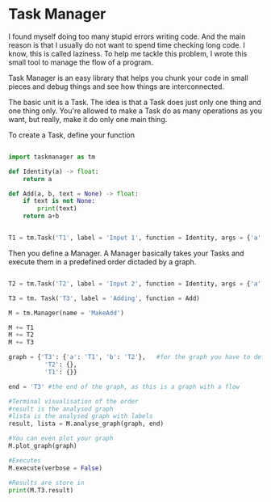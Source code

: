 # Task Manager

I found myself doing too many stupid errors writing code. And the main reason is that I usually do not want to spend time checking long code. I know, this is called laziness. To help me tackle this problem, I wrote this small tool to manage the flow of a program.

Task Manager is an easy library that helps you chunk your code in small pieces and debug things and see how things are interconnected.

The basic unit is a Task. The idea is that a Task does just only one thing and one thing only. You're allowed to make a Task do as many operations as you want, but really, make it do only one main thing.

To create a Task, define your function

```python

import taskmanager as tm

def Identity(a) -> float:
    return a

def Add(a, b, text = None) -> float:
    if text is not None:
        print(text)
    return a+b


T1 = tm.Task('T1', label = 'Input 1', function = Identity, args = {'a': 2})

```

Then you define a Manager. A Manager basically takes your Tasks and execute them in a predefined order dictaded by a graph.

```python

T2 = tm.Task('T2', label = 'Input 2', function = Identity, args = {'a': 53})

T3 = tm. Task('T3', label = 'Adding', function = Add)

M = tm.Manager(name = 'MakeAdd')

M += T1
M += T2
M += T3

graph = {'T3': {'a': 'T1', 'b': 'T2'},   #for the graph you have to define the inputs. Here we have to edges.
          'T2': {},
          'T1': {}}

end = 'T3' #the end of the graph, as this is a graph with a flow

#Terminal visualisation of the order
#result is the analysed graph
#lista is the analysed graph with labels
result, lista = M.analyse_graph(graph, end)

#You can even plot your graph
M.plot_graph(graph)

#Executes
M.execute(verbose = False)

#Results are store in
print(M.T3.result)
```